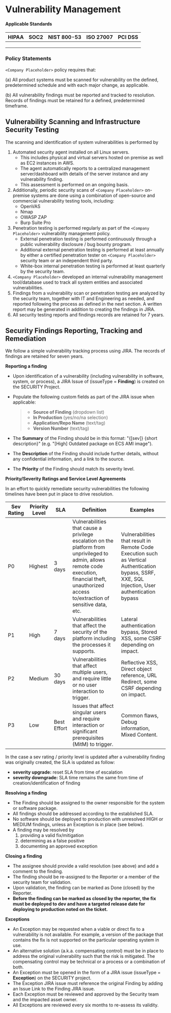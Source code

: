 # Vulnerability Management

#### Applicable Standards

| HIPAA | SOC2 | NIST 800-53 | ISO 27007 | PCI DSS |
| ----- | ---- | ----------- | --------- | ------- |
|       |      |             |           |         |
|       |      |             |           |         |
|       |      |             |           |         |

### Policy Statements

`<Company Placeholder>` policy requires that:

(a) All product systems must be scanned for vulnerability on the defined, predetermined schedule and with each major change, as applicable.

(b) All vulnerability findings must be reported and tracked to resolution. Records of findings must be retained for a defined, predetermined timeframe.





## Vulnerability Scanning and Infrastructure Security Testing

The scanning and identification of system vulnerabilities is performed by

1. Automated security agent installed on all Linux servers.
   * This includes physical and virtual servers hosted on premise as well as EC2 instances in AWS.
   * The agent automatically reports to a centralized management server/dashboard with details of the server instance and any vulnerability finding.
   * This assessment is performed on an ongoing basis.
2. Additionally, periodic security scans of `<Company Placeholder>` on-premise systems are done using a combination of open-source and commercial vulnerability testing tools, including:
   * OpenVAS
   * Nmap
   * OWASP ZAP
   * Burp Suite Pro
3. Penetration testing is performed regularly as part of the `<Company Placeholder>` vulnerability management policy.
   * External penetration testing is performed continuously through a public vulnerability disclosure / bug bounty program.
   * Additional external penetration testing is performed at least annually by either a certified penetration tester on `<Company Placeholder>` security team or an independent third party.
   * White-box internal penetration testing is performed at least quarterly by the security team.
4. `<Company Placeholder>` developed an internal vulnerability management tool/database used to track all system entities and associated vulnerabilities.
5. Findings from a vulnerability scan or penetration testing are analyzed by the security team, together with IT and Engineering as needed, and reported following the process as defined in the next section. A written report may be generated in addition to creating the findings in JIRA.
6. All security testing reports and findings records are retained for 7 years.



## Security Findings Reporting, Tracking and Remediation

We follow a simple vulnerability tracking process using JIRA. The records of findings are retained for seven years.

**Reporting a finding**

* Upon identification of a vulnerability (including vulnerability in software, system, or process), a JIRA Issue of (issueType = **Finding**) is created on the SECURITY Project.
*   Populate the following custom fields as part of the JIRA issue when applicable:

    > * **Source of Finding** (dropdown list)
    > * **In Production** (yes/no/na selection)
    > * **Application/Repo Name** (text/tag)
    > * **Version Number** (text/tag)
* The **Summary** of the Finding should be in this format: "{\[sev]} {short description}" (e.g. "\[High] Outdated package on ECS AMI image").
* The **Description** of the Finding should include further details, without any confidential information, and a link to the source.
* The **Priority** of the Finding should match its severity level.

**Priority/Severity Ratings and Service Level Agreements**

In an effort to quickly remediate security vulnerabilities the following timelines have been put in place to drive resolution.

| Sev Rating | Priority Level | SLA         | Definition                                                                                                                                                                                             | Examples                                                                                                                                          |
| ---------- | -------------- | ----------- | ------------------------------------------------------------------------------------------------------------------------------------------------------------------------------------------------------ | ------------------------------------------------------------------------------------------------------------------------------------------------- |
| P0         | Highest        | 3 days      | Vulnerabilities that cause a privilege escalation on the platform from unprivileged to admin, allows remote code execution, financial theft, unauthorized access to/extraction of sensitive data, etc. | Vulnerabilities that result in Remote Code Execution such as Vertical Authentication bypass, SSRF, XXE, SQL Injection, User authentication bypass |
| P1         | High           | 7 days      | Vulnerabilities that affect the security of the platform including the processes it supports.                                                                                                          | Lateral authentication bypass, Stored XSS, some CSRF depending on impact.                                                                         |
| P2         | Medium         | 30 days     | Vulnerabilities that affect multiple users, and require little or no user interaction to trigger.                                                                                                      | Reflective XSS, Direct object reference, URL Redirect, some CSRF depending on impact.                                                             |
| P3         | Low            | Best Effort | Issues that affect singular users and require interaction or significant prerequisites (MitM) to trigger.                                                                                              | Common flaws, Debug information, Mixed Content.                                                                                                   |

In the case a sev rating / priority level is updated after a vulnerability finding was originally created, the SLA is updated as follow:

* **severity upgrade:** reset SLA from time of escalation
* **severity downgrade:** SLA time remains the same from time of creation/identification of finding

**Resolving a finding**

* The Finding should be assigned to the owner responsible for the system or software package.
* All findings should be addressed according to the established SLA.
* No software should be deployed to production with unresolved HIGH or MEDIUM findings, unless an Exception is in place (see below).
* A finding may be resolved by
  1. providing a valid fix/mitigation
  2. determining as a false positive
  3. documenting an approved exception

**Closing a finding**

* The assignee should provide a valid resolution (see above) and add a comment to the finding.
* The finding should be re-assigned to the Reporter or a member of the security team for validation.
* Upon validation, the finding can be marked as Done (closed) by the Reporter.
* **Before the finding can be marked as closed by the reporter, the fix must be deployed to dev and have a targeted release date for deploying to production noted on the ticket.**

**Exceptions**

* An Exception may be requested when a viable or direct fix to a vulnerability is not available. For example, a version of the package that contains the fix is not supported on the particular operating system in use.
* An alternative solution (a.k.a. compensating control) must be in place to address the original vulnerability such that the risk is mitigated. The compensating control may be technical or a process or a combination of both.
* An Exception must be opened in the form of a JIRA issue (issueType = **Exception**) on the SECURITY project.
* The Exception JIRA issue must reference the original Finding by adding an Issue Link to the Finding JIRA issue.
* Each Exception must be reviewed and approved by the Security team and the impacted asset owner.
* All Exceptions are reviewed every six months to re-assess its validity.



